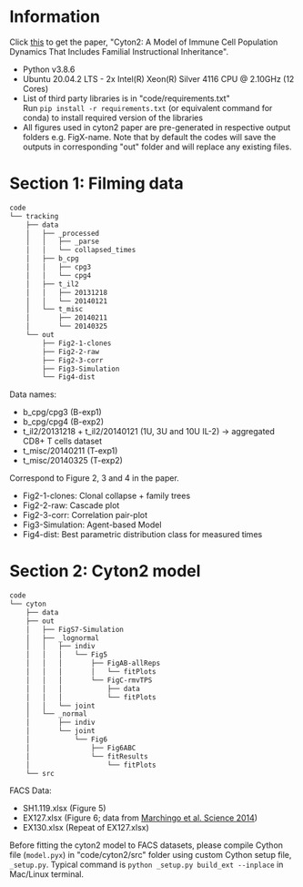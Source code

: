 # Information
Click [this](https://doi.org/10.3389/fbinf.2021.723337) to get the paper, "Cyton2: A Model of Immune Cell Population Dynamics That Includes Familial Instructional Inheritance".
- Python v3.8.6
- Ubuntu 20.04.2 LTS - 2x Intel(R) Xeon(R) Silver 4116 CPU @ 2.10GHz (12 Cores)
- List of third party libraries is in "code/requirements.txt"  
Run `pip install -r requirements.txt` (or equivalent command for conda) to install required version of the libraries
- All figures used in cyton2 paper are pre-generated in respective output folders e.g. FigX-name. Note that by default the codes will save the outputs in corresponding "out" folder and will replace any existing files.

# Section 1: Filming data
```bash
code
└── tracking
    ├── data
    │   ├── _processed
    │   │   ├── _parse
    │   │   └── collapsed_times
    │   ├── b_cpg
    │   │   ├── cpg3
    │   │   └── cpg4
    │   ├── t_il2
    │   │   ├── 20131218
    │   │   └── 20140121
    │   └── t_misc
    │       ├── 20140211
    │       └── 20140325
    └── out
        ├── Fig2-1-clones
        ├── Fig2-2-raw
        ├── Fig2-3-corr
        ├── Fig3-Simulation
        └── Fig4-dist
```
Data names:
- b_cpg/cpg3 (B-exp1)
- b_cpg/cpg4 (B-exp2)
- t_il2/20131218 + t_il2/20140121 (1U, 3U and 10U IL-2) &#8594; aggregated CD8+ T cells dataset
- t_misc/20140211 (T-exp1)
- t_misc/20140325 (T-exp2)

Correspond to Figure 2, 3 and 4 in the paper. 
- Fig2-1-clones: Clonal collapse + family trees
- Fig2-2-raw: Cascade plot
- Fig2-3-corr: Correlation pair-plot
- Fig3-Simulation: Agent-based Model
- Fig4-dist: Best parametric distribution class for measured times

# Section 2: Cyton2 model
```bash
code
└── cyton
    ├── data
    ├── out
    │   ├── FigS7-Simulation
    │   ├── _lognormal
    │   │   ├── indiv
    │   │   │   └── Fig5
    │   │   │       ├── FigAB-allReps
    │   │   │       │   └── fitPlots
    │   │   │       └── FigC-rmvTPS
    │   │   │           ├── data
    │   │   │           └── fitPlots
    │   │   └── joint
    │   └── _normal
    │       ├── indiv
    │       └── joint
    │           └── Fig6
    │               ├── Fig6ABC
    │               └── fitResults
    │                   └── fitPlots
    └── src
```
FACS Data:
- SH1.119.xlsx (Figure 5)
- EX127.xlsx (Figure 6; data from [Marchingo et al. Science 2014](https://www.science.org/doi/10.1126/science.1260044?url_ver=Z39.88-2003&rfr_id=ori:rid:crossref.org&rfr_dat=cr_pub%20%200pubmed))
- EX130.xlsx (Repeat of EX127.xlsx)

Before fitting the cyton2 model to FACS datasets, please compile Cython file (`model.pyx`) in "code/cyton2/src" folder using custom Cython setup file, `_setup.py`. Typical command is `python _setup.py build_ext --inplace` in Mac/Linux terminal.